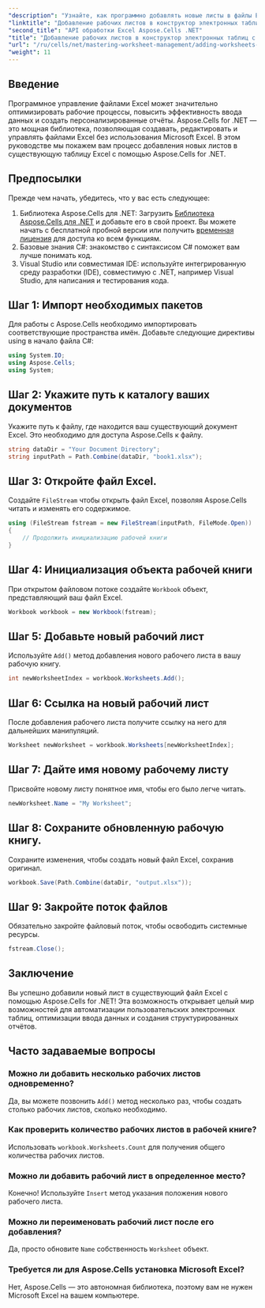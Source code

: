 ```yaml
---
"description": "Узнайте, как программно добавлять новые листы в файлы Excel с помощью Aspose.Cells для .NET. Это подробное руководство подробно описывает все необходимые шаги."
"linktitle": "Добавление рабочих листов в конструктор электронных таблиц с помощью Aspose.Cells"
"second_title": "API обработки Excel Aspose.Cells .NET"
"title": "Добавление рабочих листов в конструктор электронных таблиц с помощью Aspose.Cells"
"url": "/ru/cells/net/mastering-worksheet-management/adding-worksheets-to-designer-spreadsheet/"
"weight": 11
---
```


## Введение

Программное управление файлами Excel может значительно оптимизировать рабочие процессы, повысить эффективность ввода данных и создать персонализированные отчёты. Aspose.Cells for .NET — это мощная библиотека, позволяющая создавать, редактировать и управлять файлами Excel без использования Microsoft Excel. В этом руководстве мы покажем вам процесс добавления новых листов в существующую таблицу Excel с помощью Aspose.Cells for .NET.

## Предпосылки
Прежде чем начать, убедитесь, что у вас есть следующее:

1. Библиотека Aspose.Cells для .NET: Загрузить [Библиотека Aspose.Cells для .NET](https://releases.aspose.com/cells/net/) и добавьте его в свой проект. Вы можете начать с бесплатной пробной версии или получить [временная лицензия](https://purchase.aspose.com/temporary-license/) для доступа ко всем функциям.
2. Базовые знания C#: знакомство с синтаксисом C# поможет вам лучше понимать код.
3. Visual Studio или совместимая IDE: используйте интегрированную среду разработки (IDE), совместимую с .NET, например Visual Studio, для написания и тестирования кода.

## Шаг 1: Импорт необходимых пакетов
Для работы с Aspose.Cells необходимо импортировать соответствующие пространства имён. Добавьте следующие директивы using в начало файла C#:

```csharp
using System.IO;
using Aspose.Cells;
using System;
```

## Шаг 2: Укажите путь к каталогу ваших документов
Укажите путь к файлу, где находится ваш существующий документ Excel. Это необходимо для доступа Aspose.Cells к файлу.

```csharp
string dataDir = "Your Document Directory";
string inputPath = Path.Combine(dataDir, "book1.xlsx");
```

## Шаг 3: Откройте файл Excel.
Создайте `FileStream` чтобы открыть файл Excel, позволяя Aspose.Cells читать и изменять его содержимое.

```csharp
using (FileStream fstream = new FileStream(inputPath, FileMode.Open))
{
    // Продолжить инициализацию рабочей книги
}
```

## Шаг 4: Инициализация объекта рабочей книги
При открытом файловом потоке создайте `Workbook` объект, представляющий ваш файл Excel.

```csharp
Workbook workbook = new Workbook(fstream);
```

## Шаг 5: Добавьте новый рабочий лист
Используйте `Add()` метод добавления нового рабочего листа в вашу рабочую книгу.

```csharp
int newWorksheetIndex = workbook.Worksheets.Add();
```

## Шаг 6: Ссылка на новый рабочий лист
После добавления рабочего листа получите ссылку на него для дальнейших манипуляций.

```csharp
Worksheet newWorksheet = workbook.Worksheets[newWorksheetIndex];
```

## Шаг 7: Дайте имя новому рабочему листу
Присвойте новому листу понятное имя, чтобы его было легче читать.

```csharp
newWorksheet.Name = "My Worksheet";
```

## Шаг 8: Сохраните обновленную рабочую книгу.
Сохраните изменения, чтобы создать новый файл Excel, сохранив оригинал.

```csharp
workbook.Save(Path.Combine(dataDir, "output.xlsx"));
```

## Шаг 9: Закройте поток файлов
Обязательно закройте файловый поток, чтобы освободить системные ресурсы.

```csharp
fstream.Close();
```

## Заключение
Вы успешно добавили новый лист в существующий файл Excel с помощью Aspose.Cells for .NET! Эта возможность открывает целый мир возможностей для автоматизации пользовательских электронных таблиц, оптимизации ввода данных и создания структурированных отчётов.

## Часто задаваемые вопросы

### Можно ли добавить несколько рабочих листов одновременно?
Да, вы можете позвонить `Add()` метод несколько раз, чтобы создать столько рабочих листов, сколько необходимо.

### Как проверить количество рабочих листов в рабочей книге?
Использовать `workbook.Worksheets.Count` для получения общего количества рабочих листов.

### Можно ли добавить рабочий лист в определенное место?
Конечно! Используйте `Insert` метод указания положения нового рабочего листа.

### Можно ли переименовать рабочий лист после его добавления?
Да, просто обновите `Name` собственность `Worksheet` объект.

### Требуется ли для Aspose.Cells установка Microsoft Excel?
Нет, Aspose.Cells — это автономная библиотека, поэтому вам не нужен Microsoft Excel на вашем компьютере.